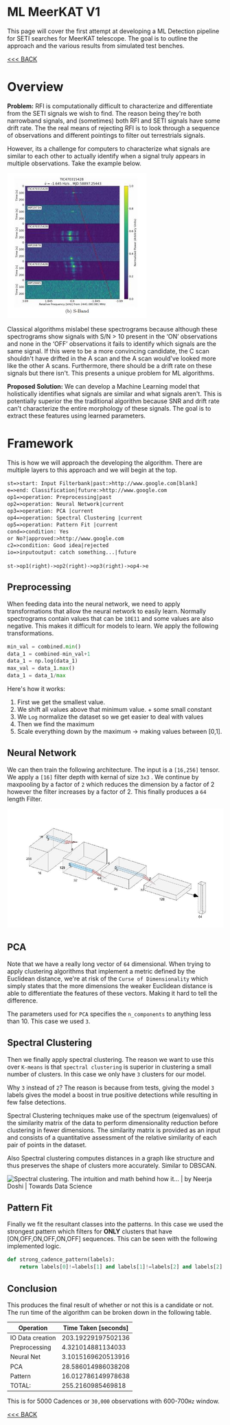 # ML MeerKAT V1 

This page will cover the first attempt at developing a ML Detection pipeline for SETI searches for MeerKAT telescope. The goal is to outline the approach and the various results from simulated test benches. 

[<<< BACK](directory.html) 



# Overview

**Problem:** RFI is computationally difficult to characterize and differentiate from the SETI signals we wish to find. The reason being they're both narrowband signals, and (sometimes) both RFI and SETI signals have some drift rate. The the real means of rejecting RFI is to look through a sequence of observations and different pointings to filter out terrestrials signals.

However, its a challenge for computers to characterize what signals are similar to each other to actually identify when a signal truly appears in multiple observations. Take the example below.

![img](raffy.jpg)

Classical algorithms mislabel these spectrograms because although these spectrograms show signals with S/N > 10 present in the ‘ON’ observations and none in the ‘OFF’ observations it fails to identify which signals are the same signal. If this were to be a more convincing candidate, the C scan shouldn't have drifted in the A scan and the A scan would've looked more like the other A scans. Furthermore, there should be a drift rate on these signals but there isn't. This presents a unique problem for ML algorithms. 

**Proposed Solution:** We can develop a Machine Learning model that holistically identifies what signals are similar and what signals aren't. This is potentially superior the the traditional algorithm because SNR and drift rate can't characterize the entire morphology of these signals. The goal is to extract these features using learned parameters. 

# Framework

This is how we will approach the developing the algorithm. There are multiple layers to this approach and we will begin at the top. 

```flow
st=>start: Input Filterbank|past:>http://www.google.com[blank]
e=>end: Classification|future:>http://www.google.com
op1=>operation: Preprocessing|past
op2=>operation: Neural Network|current
op3=>operation: PCA |current
op4=>operation: Spectral Clustering |current
op5=>operation: Pattern Fit |current
cond=>condition: Yes
or No?|approved:>http://www.google.com
c2=>condition: Good idea|rejected
io=>inputoutput: catch something...|future

st->op1(right)->op2(right)->op3(right)->op4->e

```

## Preprocessing 

When feeding data into the neural network, we need to apply transformations that allow the neural network to easily learn. Normally spectrograms contain values that can be `10E11` and some values are also negative. This makes it difficult for models to learn. We apply the following transformations. 

```python
min_val = combined.min()
data_1 = combined-min_val+1
data_1 = np.log(data_1)
max_val = data_1.max()
data_1 = data_1/max
```

Here's how it works:

1. First we get the smallest value. 
2. We shift all values above that minimum value. + some small constant 
3. We `Log` normalize the dataset so we get easier to deal with values
4. Then we find the maximum 
5. Scale everything down by the maximum -> making values between [0,1]. 

## Neural Network

We can then train the following architecture. The input is a `[16,256]` tensor. We apply a `[16]` filter depth with kernal of size `3x3` . We continue by maxpooling by a factor of `2` which reduces the dimension by a factor of 2 however the filter increases by a factor of 2. This finally produces a `64` length Filter. 

![img](neural.jpg)

## PCA

Note that we have a really long vector of `64` dimensional. When trying to apply clustering algorithms that implement a metric defined by the Euclidean distance, we're at risk of the `Curse of Dimensionality` which simply states that the more dimensions the weaker Euclidean distance is able to differentiate the features of these vectors. Making it hard to tell the difference. 

The parameters used for `PCA` specifies the `n_components` to anything less than 10. This case we used `3`. 

## Spectral Clustering

Then we finally apply spectral clustering. The reason we want to use this over `K-means` is that `spectral clustering` is superior in clustering a small number of clusters. In this case we only have `3` clusters for our model.

Why `3` instead of `2`? The reason is because from tests, giving the model `3` labels gives the model a boost in true positive detections while resulting in few false detections. 

Spectral Clustering techniques make use of the spectrum (eigenvalues) of the similarity matrix of the data to perform dimensionality reduction before clustering in fewer dimensions. The similarity matrix is provided as an input and consists of a quantitative assessment of the relative similarity of each pair of points in the dataset.

Also Spectral clustering computes distances in a graph like structure and thus preserves the shape of clusters more accurately. Similar to DBSCAN. 

![Spectral clustering. The intuition and math behind how it… | by Neerja  Doshi | Towards Data Science](https://miro.medium.com/max/2824/1*E1AkY1paiZYAUX6pAAZlPQ.png)

## Pattern Fit

Finally we fit the resultant classes into the patterns. In this case we used the strongest pattern which filters for **ONLY** clusters that have [ON,OFF,ON,OFF,ON,OFF] sequences. This can be seen with the following implemented logic. 

```python
def strong_cadence_pattern(labels):
    return labels[0]!=labels[1] and labels[1]!=labels[2] and labels[2]!= labels[3] and labels[3]!=labels[4] and labels[4]!=labels[5] 

```

## Conclusion 

This produces the final result of whether or not this is a candidate or not. The run time of the algorithm can be broken down in the following table. 

| Operation        | Time Taken [seconds] |
| ---------------- | -------------------- |
| IO Data creation | 203.19229197502136   |
| Preprocessing    | 4.321014881134033    |
| Neural Net       | 3.1015169620513916   |
| PCA              | 28.586014986038208   |
| Pattern          | 16.012786149978638   |
| TOTAL:           | 255.2160985469818    |

This is for 5000 Cadences or `30,000` observations with 600-700`Hz` window. 

[<<< BACK](directory.html) 